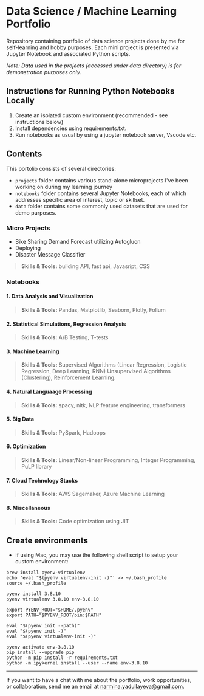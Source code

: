 # Data Science / Machine Learning Portfolio

Repository containing portfolio of data science projects done by me for self-learning and hobby purposes. Each mini project is presented via Jupyter Notebook and associated Python scripts.

_Note: Data used in the projects (accessed under data directory) is for demonstration purposes only._

## Instructions for Running Python Notebooks Locally

1. Create an isolated custom environment (recommended - see instructions below)
2. Install dependencies using requirements.txt.
3. Run notebooks as usual by using a jupyter notebook server, Vscode etc.


## Contents

This portolio consists of several directories:
- `projects` folder contains various stand-alone microprojects I've been working on during my learning journey
- `notebooks` folder contains several Jupyter Notebooks, each of which addresses specific area of interest, topic or skillset. 
- `data` folder contains some commonly used datasets that are used for demo purposes. 

### Micro Projects
  - Bike Sharing Demand Forecast utilizing Autogluon
  - Deploying 
  - Disaster Message Classifier 

> **Skills & Tools:** building API, fast api, Javasript, CSS

### Notebooks

#### 1. Data Analysis and Visualization
> **Skills & Tools:** Pandas, Matplotlib, Seaborn, Plotly, Folium
#### 2. Statistical Simulations, Regression Analysis
> **Skills & Tools:** A/B Testing, T-tests
#### 3. Machine Learning
> **Skills & Tools:** Supervised Algorithms (Linear Regression, Logistic Regression, Deep Learning, RNN) Unsupervised Algorithms (Clustering), Reinforcement Learning.
#### 4. Natural Languaage Processing
> **Skills & Tools:** spacy, nltk, NLP feature engineering, transformers 
#### 5. Big Data
> **Skills & Tools:** PySpark, Hadoops
#### 6. Optimization 
> **Skills & Tools:** Linear/Non-linear Programming, Integer Programming, PuLP library
#### 7. Cloud Technology Stacks 
> **Skills & Tools:** AWS Sagemaker, Azure Machine Learning 
#### 8. Miscellaneous
> **Skills & Tools:** Code optimization using JIT


## Create environments

- If using Mac, you may use the following shell script to setup your custom environment:

```
brew install pyenv-virtualenv
echo 'eval "$(pyenv virtualenv-init -)"' >> ~/.bash_profile
source ~/.bash_profile

pyenv install 3.8.10
pyenv virtualenv 3.8.10 env-3.8.10

export PYENV_ROOT="$HOME/.pyenv"
export PATH="$PYENV_ROOT/bin:$PATH"

eval "$(pyenv init --path)"
eval "$(pyenv init -)"
eval "$(pyenv virtualenv-init -)"

pyenv activate env-3.8.10
pip install --upgrade pip
python -m pip install -r requirements.txt
python -m ipykernel install --user --name env-3.8.10
```

---
 
If you want to have a chat with me about the portfolio, work opportunities, or collaboration, send me an email at narmina.yadullayeva@gmail.com.

